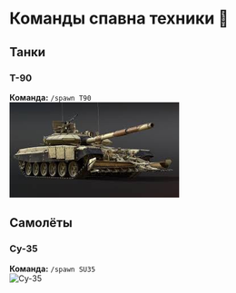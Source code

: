 # Команды спавна техники 🚗  

## Танки  
### Т-90  
**Команда:** `/spawn T90`  
![T-90](earth/t90.png)  

## Самолёты  
### Су-35  
**Команда:** `/spawn SU35`  
![Су-35](images/su35.png)  
